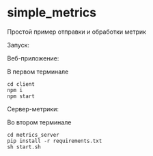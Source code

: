 # simple_metrics
Простой пример отправки и обработки метрик


Запуск:

Веб-приложение:


В первом терминале
```
cd client
npm i
npm start
```

 
Сервер-метрики:

Во втором терминале 
```
cd metrics_server
pip install -r requirements.txt
sh start.sh
```
